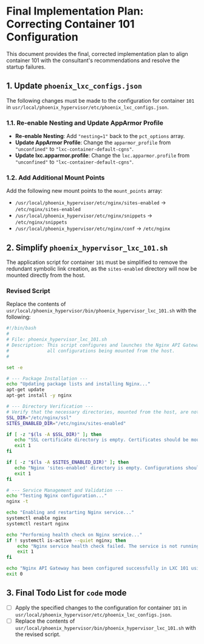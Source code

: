 # Final Implementation Plan: Correcting Container 101 Configuration

This document provides the final, corrected implementation plan to align container 101 with the consultant's recommendations and resolve the startup failures.

## 1. Update `phoenix_lxc_configs.json`

The following changes must be made to the configuration for container `101` in `usr/local/phoenix_hypervisor/etc/phoenix_lxc_configs.json`.

### 1.1. Re-enable Nesting and Update AppArmor Profile

-   **Re-enable Nesting**: Add `"nesting=1"` back to the `pct_options` array.
-   **Update AppArmor Profile**: Change the `apparmor_profile` from `"unconfined"` to `"lxc-container-default-cgns"`.
-   **Update lxc.apparmor.profile**: Change the `lxc.apparmor.profile` from `"unconfined"` to `"lxc-container-default-cgns"`.

### 1.2. Add Additional Mount Points

Add the following new mount points to the `mount_points` array:

-   `/usr/local/phoenix_hypervisor/etc/nginx/sites-enabled` -> `/etc/nginx/sites-enabled`
-   `/usr/local/phoenix_hypervisor/etc/nginx/snippets` -> `/etc/nginx/snippets`
-   `/usr/local/phoenix_hypervisor/etc/nginx/conf` -> `/etc/nginx`

## 2. Simplify `phoenix_hypervisor_lxc_101.sh`

The application script for container `101` must be simplified to remove the redundant symbolic link creation, as the `sites-enabled` directory will now be mounted directly from the host.

### Revised Script

Replace the contents of `usr/local/phoenix_hypervisor/bin/phoenix_hypervisor_lxc_101.sh` with the following:

```bash
#!/bin/bash
#
# File: phoenix_hypervisor_lxc_101.sh
# Description: This script configures and launches the Nginx API Gateway. It relies on
#              all configurations being mounted from the host.
#

set -e

# --- Package Installation ---
echo "Updating package lists and installing Nginx..."
apt-get update
apt-get install -y nginx

# --- Directory Verification ---
# Verify that the necessary directories, mounted from the host, are not empty.
SSL_DIR="/etc/nginx/ssl"
SITES_ENABLED_DIR="/etc/nginx/sites-enabled"

if [ -z "$(ls -A $SSL_DIR)" ]; then
   echo "SSL certificate directory is empty. Certificates should be mounted from the host." >&2
   exit 1
fi

if [ -z "$(ls -A $SITES_ENABLED_DIR)" ]; then
   echo "Nginx 'sites-enabled' directory is empty. Configurations should be mounted from the host." >&2
   exit 1
fi

# --- Service Management and Validation ---
echo "Testing Nginx configuration..."
nginx -t

echo "Enabling and restarting Nginx service..."
systemctl enable nginx
systemctl restart nginx

echo "Performing health check on Nginx service..."
if ! systemctl is-active --quiet nginx; then
    echo "Nginx service health check failed. The service is not running." >&2
    exit 1
fi

echo "Nginx API Gateway has been configured successfully in LXC 101 using mounted configurations."
exit 0
```

## 3. Final Todo List for `code` mode

- [ ] Apply the specified changes to the configuration for container `101` in `usr/local/phoenix_hypervisor/etc/phoenix_lxc_configs.json`.
- [ ] Replace the contents of `usr/local/phoenix_hypervisor/bin/phoenix_hypervisor_lxc_101.sh` with the revised script.